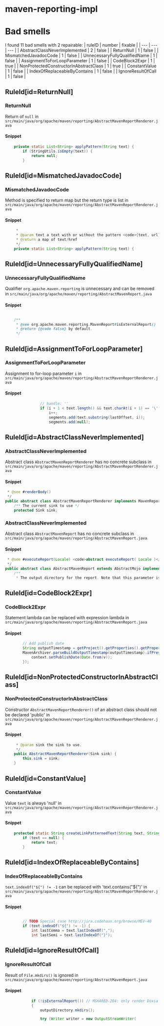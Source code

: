 # maven-reporting-impl 
 
# Bad smells
I found 11 bad smells with 2 repairable:
| ruleID | number | fixable |
| --- | --- | --- |
| AbstractClassNeverImplemented | 2 | false |
| ReturnNull | 1 | false |
| MismatchedJavadocCode | 1 | false |
| UnnecessaryFullyQualifiedName | 1 | false |
| AssignmentToForLoopParameter | 1 | false |
| CodeBlock2Expr | 1 | true |
| NonProtectedConstructorInAbstractClass | 1 | true |
| ConstantValue | 1 | false |
| IndexOfReplaceableByContains | 1 | false |
| IgnoreResultOfCall | 1 | false |
## RuleId[id=ReturnNull]
### ReturnNull
Return of `null`
in `src/main/java/org/apache/maven/reporting/AbstractMavenReportRenderer.java`
#### Snippet
```java
    private static List<String> applyPattern(String text) {
        if (StringUtils.isEmpty(text)) {
            return null;
        }

```

## RuleId[id=MismatchedJavadocCode]
### MismatchedJavadocCode
Method is specified to return map but the return type is list
in `src/main/java/org/apache/maven/reporting/AbstractMavenReportRenderer.java`
#### Snippet
```java
     *
     * @param text a text with or without the pattern <code>{text, url}</code>
     * @return a map of text/href
     */
    private static List<String> applyPattern(String text) {
```

## RuleId[id=UnnecessaryFullyQualifiedName]
### UnnecessaryFullyQualifiedName
Qualifier `org.apache.maven.reporting` is unnecessary and can be removed
in `src/main/java/org/apache/maven/reporting/AbstractMavenReport.java`
#### Snippet
```java

    /**
     * @see org.apache.maven.reporting.MavenReport#isExternalReport()
     * @return {@code false} by default.
     */
```

## RuleId[id=AssignmentToForLoopParameter]
### AssignmentToForLoopParameter
Assignment to for-loop parameter `i`
in `src/main/java/org/apache/maven/reporting/AbstractMavenReportRenderer.java`
#### Snippet
```java
                // handle: ''
                if (i + 1 < text.length() && text.charAt(i + 1) == '\'') {
                    i++;
                    segments.add(text.substring(lastOffset, i));
                    segments.add(null);
```

## RuleId[id=AbstractClassNeverImplemented]
### AbstractClassNeverImplemented
Abstract class `AbstractMavenReportRenderer` has no concrete subclass
in `src/main/java/org/apache/maven/reporting/AbstractMavenReportRenderer.java`
#### Snippet
```java
 * @see #renderBody()
 */
public abstract class AbstractMavenReportRenderer implements MavenReportRenderer {
    /** The current sink to use */
    protected Sink sink;
```

### AbstractClassNeverImplemented
Abstract class `AbstractMavenReport` has no concrete subclass
in `src/main/java/org/apache/maven/reporting/AbstractMavenReport.java`
#### Snippet
```java
 * @see #executeReport(Locale) <code>abstract executeReport( Locale )</code>
 */
public abstract class AbstractMavenReport extends AbstractMojo implements MavenMultiPageReport {
    /**
     * The output directory for the report. Note that this parameter is only evaluated if the goal is run directly from
```

## RuleId[id=CodeBlock2Expr]
### CodeBlock2Expr
Statement lambda can be replaced with expression lambda
in `src/main/java/org/apache/maven/reporting/AbstractMavenReport.java`
#### Snippet
```java
        // Add publish date
        String outputTimestamp = getProject().getProperties().getProperty("project.build.outputTimestamp");
        MavenArchiver.parseBuildOutputTimestamp(outputTimestamp).ifPresent(v -> {
            context.setPublishDate(Date.from(v));
        });
```

## RuleId[id=NonProtectedConstructorInAbstractClass]
### NonProtectedConstructorInAbstractClass
Constructor `AbstractMavenReportRenderer()` of an abstract class should not be declared 'public'
in `src/main/java/org/apache/maven/reporting/AbstractMavenReportRenderer.java`
#### Snippet
```java
     * @param sink the sink to use.
     */
    public AbstractMavenReportRenderer(Sink sink) {
        this.sink = sink;
    }
```

## RuleId[id=ConstantValue]
### ConstantValue
Value `text` is always 'null'
in `src/main/java/org/apache/maven/reporting/AbstractMavenReportRenderer.java`
#### Snippet
```java
    protected static String createLinkPatternedText(String text, String href) {
        if (text == null) {
            return text;
        }

```

## RuleId[id=IndexOfReplaceableByContains]
### IndexOfReplaceableByContains
`text.indexOf("${") != -1` can be replaced with 'text.contains("${")'
in `src/main/java/org/apache/maven/reporting/AbstractMavenReportRenderer.java`
#### Snippet
```java

        // TODO Special case http://jira.codehaus.org/browse/MEV-40
        if (text.indexOf("${") != -1) {
            int lastComma = text.lastIndexOf(",");
            int lastSemi = text.lastIndexOf("}");
```

## RuleId[id=IgnoreResultOfCall]
### IgnoreResultOfCall
Result of `File.mkdirs()` is ignored
in `src/main/java/org/apache/maven/reporting/AbstractMavenReport.java`
#### Snippet
```java
            if (!isExternalReport()) // MSHARED-204: only render Doxia sink if not an external report
            {
                outputDirectory.mkdirs();

                try (Writer writer = new OutputStreamWriter(
```

